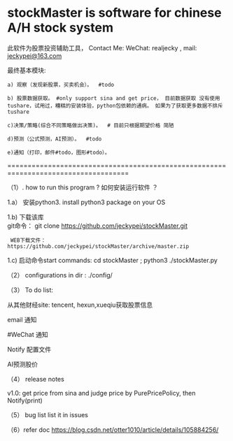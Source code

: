# stockMaster is software for chinese A/H stock system
此软件为股票投资辅助工具， Contact Me: WeChat: realjecky , mail: jeckypei@163.com

最终基本模块: 
 
    a) 观察（发现新股票，买卖机会）。  #todo
    
    b) 股票数据获取。 #only support sina and get price， 目前数据获取 没有使用tushare，试用过，糟糕的安装体验，python包依赖的通病。 如果为了获取更多数据不排斥tushare 
    
    c)决策/策略(综合不同策略做出决策)。  # 目前只根据期望价格 简陋
    
    d)预测（公式预测，AI预测）。  #todo
    
    e)通知（打印，邮件#todo，图形#todo）。
 

====================================================================================


  
  

（1）. how to run this program ?  如何安装运行软件 ？

  1.a） 安装python3. install python3 package on your OS 

  1.b) 下载该库  
     git命令： git clone https://github.com/jeckypei/stockMaster.git
     
     WEB下载文件：     https://github.com/jeckypei/stockMaster/archive/master.zip
  
  1.c)  启动命令start commands:   cd stockMaster ; python3 ./stockMaster.py


（2） configurations 
  in dir : ./config/
  
  
（3） To do list: 
 
 从其他财经site: tencent, hexun,xueqiu获取股票信息
 
 email 通知
 
 #WeChat 通知
 
 Notify 配置文件 
 
 AI预测股价
 
 
（4） release notes

  v1.0:
    get price from sina and judge price by PurePricePolicy, then Notify(print)


（5） bug list
  list it in issues 
  
  
（6）refer doc
     https://blog.csdn.net/otter1010/article/details/105884256/



